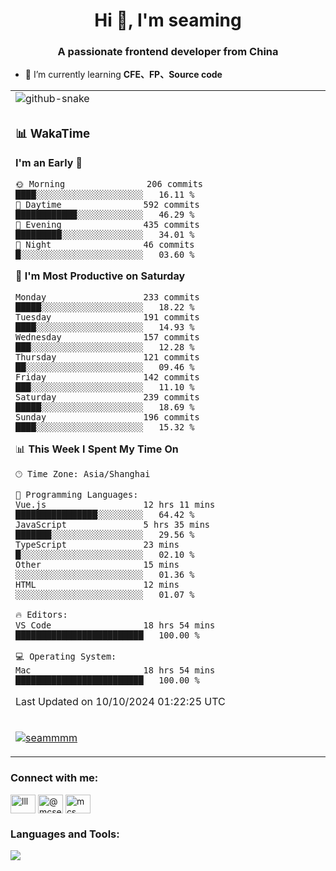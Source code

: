 <h1 align="center">Hi 👋, I'm seaming</h1>
<h3 align="center">A passionate frontend developer from China</h3>

- 🌱 I’m currently learning **CFE、FP、Source code**

<div align="center">

<table>

<tr><td>
  <img alt="github-snake" src="profile-snake-contrib/github-user-contribution.svg"/>
</td></tr>

<tr><td>

### 📊 WakaTime

<!--START_SECTION:waka-->
**I'm an Early 🐤** 

```text
🌞 Morning                206 commits         ████░░░░░░░░░░░░░░░░░░░░░   16.11 % 
🌆 Daytime                592 commits         ████████████░░░░░░░░░░░░░   46.29 % 
🌃 Evening                435 commits         █████████░░░░░░░░░░░░░░░░   34.01 % 
🌙 Night                  46 commits          █░░░░░░░░░░░░░░░░░░░░░░░░   03.60 % 
```
📅 **I'm Most Productive on Saturday** 

```text
Monday                   233 commits         █████░░░░░░░░░░░░░░░░░░░░   18.22 % 
Tuesday                  191 commits         ████░░░░░░░░░░░░░░░░░░░░░   14.93 % 
Wednesday                157 commits         ███░░░░░░░░░░░░░░░░░░░░░░   12.28 % 
Thursday                 121 commits         ██░░░░░░░░░░░░░░░░░░░░░░░   09.46 % 
Friday                   142 commits         ███░░░░░░░░░░░░░░░░░░░░░░   11.10 % 
Saturday                 239 commits         █████░░░░░░░░░░░░░░░░░░░░   18.69 % 
Sunday                   196 commits         ████░░░░░░░░░░░░░░░░░░░░░   15.32 % 
```


📊 **This Week I Spent My Time On** 

```text
🕑︎ Time Zone: Asia/Shanghai

💬 Programming Languages: 
Vue.js                   12 hrs 11 mins      ████████████████░░░░░░░░░   64.42 % 
JavaScript               5 hrs 35 mins       ███████░░░░░░░░░░░░░░░░░░   29.56 % 
TypeScript               23 mins             █░░░░░░░░░░░░░░░░░░░░░░░░   02.10 % 
Other                    15 mins             ░░░░░░░░░░░░░░░░░░░░░░░░░   01.36 % 
HTML                     12 mins             ░░░░░░░░░░░░░░░░░░░░░░░░░   01.07 % 

🔥 Editors: 
VS Code                  18 hrs 54 mins      █████████████████████████   100.00 % 

💻 Operating System: 
Mac                      18 hrs 54 mins      █████████████████████████   100.00 % 
```


 Last Updated on 10/10/2024 01:22:25 UTC
<!--END_SECTION:waka-->

</td></tr>

<tr><td>
  <p align="left"> <a href="https://github.com/ryo-ma/github-profile-trophy"><img src="https://github-profile-trophy.vercel.app/?username=seammmm" alt="seammmm" /></a> </p>
</td></tr>
</table>

<h3 align="left">Connect with me:</h3>
<p align="left">
<a href="https://dev.to/lll" target="blank"><img align="center" src="https://raw.githubusercontent.com/rahuldkjain/github-profile-readme-generator/master/src/images/icons/Social/devto.svg" alt="lll" height="30" width="40" /></a>
<a href="https://medium.com/@mcseaming" target="blank"><img align="center" src="https://raw.githubusercontent.com/rahuldkjain/github-profile-readme-generator/master/src/images/icons/Social/medium.svg" alt="@mcseaming" height="30" width="40" /></a>
<a href="https://www.leetcode.com/mcs" target="blank"><img align="center" src="https://raw.githubusercontent.com/rahuldkjain/github-profile-readme-generator/master/src/images/icons/Social/leet-code.svg" alt="mcs" height="30" width="40" /></a>
</p>

<h3 align="left">Languages and Tools:</h3>
<img align="left" src="https://skillicons.dev/icons?i=sass,ts,jest,express,nuxt,firebase,gatsby,js,vue,react,redux,docker,discord,mongodb,stackoverflow,idea,git,vscode,github,gitlab,figma,vite,svg,next,gulp,webpack,bootstrap,jquery,swift,prisma" />
